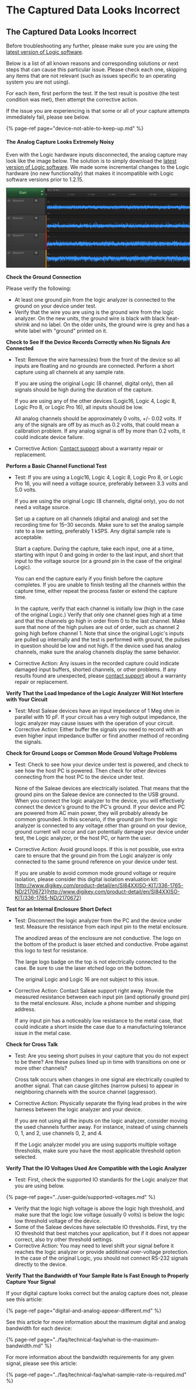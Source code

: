 # The Captured Data Looks Incorrect

## The Captured Data Looks Incorrect

Before troubleshooting any further, please make sure you are using the [latest version of Logic software](https://www.saleae.com/downloads/).

Below is a list of all known reasons and corresponding solutions or next steps that can cause this particular issue. Please check each one, skipping any items that are not relevant \(such as issues specific to an operating system you are not using\).

For each item, first perform the test. If the test result is positive \(the test condition was met\), then attempt the corrective action.

If the issue you are experiencing is that some or all of your capture attempts immediately fail, please see below.

{% page-ref page="device-not-able-to-keep-up.md" %}

#### The Analog Capture Looks Extremely Noisy

Even with the Logic hardware inputs disconnected, the analog capture may look like the image below. The solution is to simply download the [latest version of Logic software](https://www.saleae.com/downloads/). We made some incremental changes to the Logic hardware \(no new functionality\) that makes it incompatible with Logic software versions prior to 1.2.15.

![](../.gitbook/assets/2018-09-19_1124.png)

**Check the Ground Connection**

Please verify the following:

* At least one ground pin from the logic analyzer is connected to the ground on your device under test.
* Verify that the wire you are using is the ground wire from the logic analyzer. On the new units, the ground wire is black with black heat-shrink and no label. On the older units, the ground wire is grey and has a white label with "ground" printed on it.

**Check to See If the Device Records Correctly when No Signals Are Connected**

* Test: Remove the wire harness\(es\) from the front of the device so all inputs are floating and no grounds are connected. Perform a short capture using all channels at any sample rate.

    If you are using the original Logic \(8 channel, digital only\), then all signals should be high during the duration of the capture.

    If you are using any of the other devices \(Logic16, Logic 4, Logic 8, Logic Pro 8, or Logic Pro 16\), all inputs should be low.

    All analog channels should be approximately 0 volts, +/- 0.02 volts. If any of the signals are off by as much as 0.2 volts, that could mean a calibration problem. If any analog signal is off by more than 0.2 volts, it could indicate device failure.

* Corrective Action: [Contact support](https://contact.saleae.com/hc/en-us/requests/new) about a warranty repair or replacement. 

**Perform a Basic Channel Functional Test**

* Test: If you are using a Logic16, Logic 4, Logic 8, Logic Pro 8, or Logic Pro 16, you will need a voltage source, preferably between 3.3 volts and 5.0 volts.

    If you are using the original Logic \(8 channels, digital only\), you do not need a voltage source.

    Set up a capture on all channels \(digital and analog\) and set the recording time for 15–30 seconds. Make sure to set the analog sample rate to a low setting, preferably 1 kSPS. Any digital sample rate is acceptable. 

    Start a capture. During the capture, take each input, one at a time, starting with input 0 and going in order to the last input, and short that input to the voltage source \(or a ground pin in the case of the original Logic\).

    You can end the capture early if you finish before the capture completes. If you are unable to finish testing all the channels within the capture time, either repeat the process faster or extend the capture time.

    In the capture, verify that each channel is initially low \(high in the case of the original Logic.\) Verify that only one channel goes high at a time and that the channels go high in order from 0 to the last channel. Make sure that none of the high pulses are out of order, such as channel 2 going high before channel 1. Note that since the original Logic's inputs are pulled up internally and the test is performed with ground, the pulses in question should be low and not high. If the device used has analog channels, make sure the analog channels display the same behavior.

* Corrective Action: Any issues in the recorded capture could indicate damaged input buffers, shorted channels, or other problems. If any results found are unexpected, please [contact support](https://contact.saleae.com/hc/en-us/requests/new) about a warranty repair or replacement. 

**Verify That the Load Impedance of the Logic Analyzer Will Not Interfere with Your Circuit**

* Test: Most Saleae devices have an input impedance of 1 Meg ohm in parallel with 10 pF. If your circuit has a very high output impedance, the logic analyzer may cause issues with the operation of your circuit.
* Corrective Action: Either buffer the signals you need to record with an even higher input impedance buffer or find another method of recording the signals.

**Check for Ground Loops or Common Mode Ground Voltage Problems**

* Test: Check to see how your device under test is powered, and check to see how the host PC is powered. Then check for other devices connecting from the host PC to the device under test.

    None of the Saleae devices are electrically isolated. That means that the ground pins on the Saleae device are connected to the USB ground. When you connect the logic analyzer to the device, you will effectively connect the device's ground to the PC's ground. If your device and PC are powered from AC main power, they will probably already be common grounded. In this scenario, if the ground pin from the logic analyzer is connected to any voltage other than ground on your device, ground current will occur and can potentially damage your device under test, the Logic analyzer, or the host PC, or harm the user.

* Corrective Action: Avoid ground loops. If this is not possible, use extra care to ensure that the ground pin from the Logic analyzer is only connected to the same ground reference on your device under test.

    If you are unable to avoid common mode ground voltage or require isolation, please consider this digital isolation evaluation kit: [http://www.digikey.com/product-detail/en/SI84XXISO-KIT/336-1765-ND/2170672](http://www.digikey.com/product-detail/en/SI84XXISO-KIT/336-1765-ND/2170672)

**Test for an Internal Enclosure Short Defect**

* Test: Disconnect the logic analyzer from the PC and the device under test. Measure the resistance from each input pin to the metal enclosure.

    The anodized areas of the enclosure are not conductive. The logo on the bottom of the product is laser etched and conductive. Probe against this logo to test for resistance.

    The large logo badge on the top is not electrically connected to the case. Be sure to use the laser etched logo on the bottom.

    The original Logic and Logic 16 are not subject to this issue.

* Corrective Action: Contact Saleae support right away. Provide the measured resistance between each input pin \(and optionally ground pin\) to the metal enclosure. Also, include a phone number and shipping address.

    If any input pin has a noticeably low resistance to the metal case, that could indicate a short inside the case due to a manufacturing tolerance issue in the metal case.

**Check for Cross Talk**

* Test: Are you seeing short pulses in your capture that you do not expect to be there? Are these pulses lined up in time with transitions on one or more other channels?

    Cross talk occurs when changes in one signal are electrically coupled to another signal. That can cause glitches \(narrow pulses\) to appear in neighboring channels with the source channel \(aggressor\).

* Corrective Action: Physically separate the flying lead probes in the wire harness between the logic analyzer and your device.

    If you are not using all the inputs on the logic analyzer, consider moving the used channels further away. For instance, instead of using channels 0, 1, and 2, use channels 0, 2, and 4.

    If the Logic analyzer model you are using supports multiple voltage thresholds, make sure you have the most applicable threshold option selected.

**Verify That the IO Voltages Used Are Compatible with the Logic Analyzer**

* Test: First, check the supported IO standards for the Logic analyzer that you are using below.

{% page-ref page="../user-guide/supported-voltages.md" %}

* Verify that the logic high voltage is above the logic high threshold, and make sure that the logic low voltage \(usually 0 volts\) is below the logic low threshold voltage of the device.
* Some of the Saleae devices have selectable IO thresholds. First, try the IO threshold that best matches your application, but if it does not appear correct, also try other threshold settings.
* Corrective Action: You may need to level shift your signal before it reaches the logic analyzer or provide additional over-voltage protection. In the case of the original Logic, you should not connect RS-232 signals directly to the device.

**Verify That the Bandwidth of Your Sample Rate Is Fast Enough to Properly Capture Your Signal**

If your digital capture looks correct but the analog capture does not, please see this article:

{% page-ref page="digital-and-analog-appear-different.md" %}

See this article for more information about the maximum digital and analog bandwidth for each device:

{% page-ref page="../faq/technical-faq/what-is-the-maximum-bandwidth.md" %}

For more information about the bandwidth requirements for any given signal, please see this article:

{% page-ref page="../faq/technical-faq/what-sample-rate-is-required.md" %}

